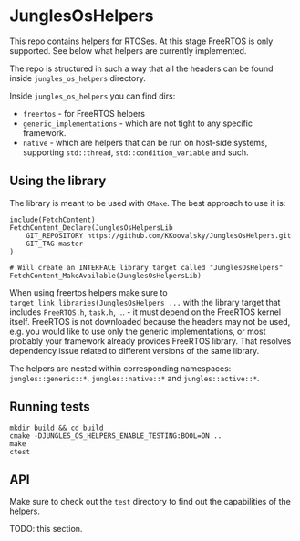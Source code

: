 # JunglesOsHelpers

This repo contains helpers for RTOSes. At this stage FreeRTOS is only supported. See below what helpers are currently
implemented.

The repo is structured in such a way that all the headers can be found inside `jungles_os_helpers` directory.

Inside `jungles_os_helpers` you can find dirs:
* `freertos` - for FreeRTOS helpers
* `generic_implementations` - which are not tight to any specific framework.
* `native` - which are helpers that can be run on host-side systems, supporting `std::thread`, 
`std::condition_variable` and such.

## Using the library

The library is meant to be used with `CMake`. The best approach to use it is:

```
include(FetchContent)
FetchContent_Declare(JunglesOsHelpersLib
    GIT_REPOSITORY https://github.com/KKoovalsky/JunglesOsHelpers.git
    GIT_TAG master
)

# Will create an INTERFACE library target called "JunglesOsHelpers"
FetchContent_MakeAvailable(JunglesOsHelpersLib)

```

When using freertos helpers make sure to `target_link_libraries(JunglesOsHelpers ...` with the library target
that includes `FreeRTOS.h`, `task.h`, ... - it must depend on the FreeRTOS kernel itself.
FreeRTOS is not downloaded because the headers may not be used, e.g. you would like to use only the generic 
implementations, or most probably your framework already provides FreeRTOS library. That resolves dependency issue
related to different versions of the same library.

The helpers are nested within corresponding namespaces: `jungles::generic::*`, `jungles::native::*` and 
`jungles::active::*`.

## Running tests

```
mkdir build && cd build
cmake -DJUNGLES_OS_HELPERS_ENABLE_TESTING:BOOL=ON ..
make
ctest
```

## API 

Make sure to check out the `test` directory to find out the capabilities of the helpers.

TODO: this section.
